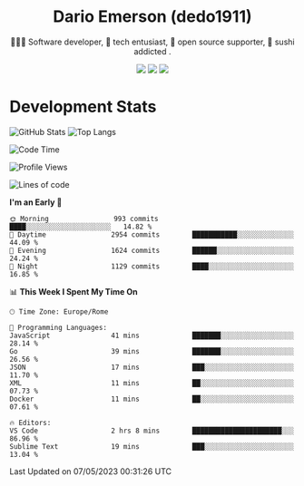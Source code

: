 <div align="center">
  
# Dario Emerson (dedo1911)
👨🏼‍💻 Software developer, 🔧 tech entusiast, 🙌 open source supporter, 🍣 sushi addicted .

[![](https://img.shields.io/badge/-Linkedin-informational?style=for-the-badge&logo=linkedin&logoColor=white&color=2867B2)](http://linkedin.com/in/dedo1911)
[![](https://img.shields.io/badge/-Telegram-informational?style=for-the-badge&logo=telegram&logoColor=white&color=0088cc)](https://t.me/dedo1911)
[![](https://img.shields.io/badge/-Facebook-informational?style=for-the-badge&logo=facebook&logoColor=white&color=3b5998)](https://fb.com/dedo1911)

</div>

# Development Stats

![GitHub Stats](https://github-readme-stats.vercel.app/api?username=dedo1911&hide=&count_private=true&title_color=84cc16&text_color=ffffff&icon_color=84cc16&bg_color=1c1917&hide_border=true&border_radius=0&show_icons=true)
![Top Langs](https://github-readme-stats.vercel.app/api/top-langs/?username=dedo1911&theme=chartreuse-dark&layout=compact)

<!--START_SECTION:waka-->
![Code Time](http://img.shields.io/badge/Code%20Time-1%2C293%20hrs%2054%20mins-blue)

![Profile Views](http://img.shields.io/badge/Profile%20Views-1-blue)

![Lines of code](https://img.shields.io/badge/From%20Hello%20World%20I%27ve%20Written-1.6%20million%20lines%20of%20code-blue)

**I'm an Early 🐤** 

```text
🌞 Morning                993 commits         ████░░░░░░░░░░░░░░░░░░░░░   14.82 % 
🌆 Daytime                2954 commits        ███████████░░░░░░░░░░░░░░   44.09 % 
🌃 Evening                1624 commits        ██████░░░░░░░░░░░░░░░░░░░   24.24 % 
🌙 Night                  1129 commits        ████░░░░░░░░░░░░░░░░░░░░░   16.85 % 
```


📊 **This Week I Spent My Time On** 

```text
🕑︎ Time Zone: Europe/Rome

💬 Programming Languages: 
JavaScript               41 mins             ███████░░░░░░░░░░░░░░░░░░   28.14 % 
Go                       39 mins             ███████░░░░░░░░░░░░░░░░░░   26.56 % 
JSON                     17 mins             ███░░░░░░░░░░░░░░░░░░░░░░   11.70 % 
XML                      11 mins             ██░░░░░░░░░░░░░░░░░░░░░░░   07.73 % 
Docker                   11 mins             ██░░░░░░░░░░░░░░░░░░░░░░░   07.61 % 

🔥 Editors: 
VS Code                  2 hrs 8 mins        ██████████████████████░░░   86.96 % 
Sublime Text             19 mins             ███░░░░░░░░░░░░░░░░░░░░░░   13.04 % 
```


 Last Updated on 07/05/2023 00:31:26 UTC
<!--END_SECTION:waka-->

<!--
**dedo1911/dedo1911** is a ✨ _special_ ✨ repository because its `README.md` (this file) appears on your GitHub profile.

Here are some ideas to get you started:

- 🔭 I’m currently working on ...
- 🌱 I’m currently learning ...
- 👯 I’m looking to collaborate on ...
- 🤔 I’m looking for help with ...
- 💬 Ask me about ...
- 📫 How to reach me: ...
- 😄 Pronouns: ...
- ⚡ Fun fact: ...
-->
